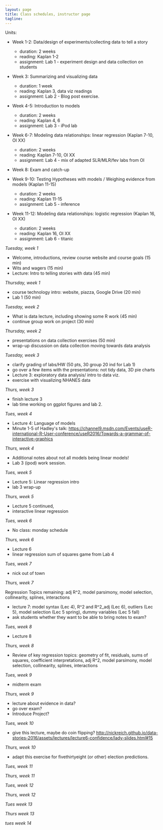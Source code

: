 ```yaml
---
layout: page
title: Class schedules, instructor page
tagline: 
---
```


Units:

 - Week 1-2: Data/design of experiments/collecting data to tell a story

    - duration: 2 weeks
    - reading: Kaplan 1-2
    - assignment: Lab 1 - experiment design and data collection on students

 - Week 3: Summarizing and visualizing data 

    - duration: 1 week
    - reading: Kaplan 3, data viz readings
    - assignment: Lab 2 - Blog post exercise.

 - Week 4-5: Introduction to models 

    - duration: 2 weeks
    - reading: Kaplan 4, 6
    - assignment: Lab 3 - iPod lab

 - Week 6-7: Modeling data relationships: linear regression (Kaplan 7-10, OI XX)

    - duration: 2 weeks
    - reading: Kaplan 7-10, OI XX
    - assignment: Lab 4  - mix of adapted SLR/MLR/fev labs from OI

 - Week 8: Exam and catch-up

 - Week 9-10: Testing Hypotheses with models / Weighing evidence from models (Kaplan 11-15)

    - duration: 2 weeks
    - reading: Kaplan 11-15
    - assignment: Lab 5 - inference 

 - Week 11-12: Modeling data relationships: logistic regression (Kaplan 16, OI XX)
    - duration: 2 weeks
    - reading: Kaplan 16, OI XX
    - assignment: Lab 6 - titanic


_Tuesday, week 1_

 - Welcome, introductions, review course website and course goals (15 min)
 - Wits and wagers (15 min)
 - Lecture: Intro to telling stories with data (45 min)
 
_Thursday, week 1_

 - course technology intro: website, piazza, Google Drive (20 min)
 - Lab 1 (50 min)
 
_Tuesday, week 2_

 - What is data lecture, including showing some R work (45 min)
 - continue group work on project (30 min)
 
_Thursday, week 2_

 - presentations on data collection exercises (50 min)
 - wrap-up discussion on data collection moving towards data analysis
 
_Tuesday, week 3_

 - clarify grading of labs/HW (50 pts, 30 group 20 ind for Lab 1)
 - go over a few items with the presentations: not tidy data, 3D pie charts
 - Lecture 3: exploratory data analysis/ intro to data viz.
 - exercise with visualizing NHANES data

_Thurs, week 3_

 - finish lecture 3
 - lab time working on ggplot figures and lab 2.

_Tues, week 4_
 
 - Lecture 4: Language of models
 - Minute 1-5 of Hadley's talk:
 https://channel9.msdn.com/Events/useR-international-R-User-conference/useR2016/Towards-a-grammar-of-interactive-graphics

_Thurs, week 4_

 - Additional notes about not all models being linear models!
 - Lab 3 (ipod) work session.

_Tues, week 5_
 - Lecture 5: Linear regression intro
 - lab 3 wrap-up

_Thurs, week 5_
 - Lecture 5 continued, 
 - interactive linear regression

_Tues, week 6_

 - No class: monday schedule

_Thurs, week 6_

 - Lecture 6
 - linear regression sum of squares game from Lab 4

_Tues, week 7_

 - nick out of town

_Thurs, week 7_
 
 Regression Topics remaining: adj R^2, model parsimony, model selection, collinearity, splines, interactions
 
 - lecture 7: model syntax (Lec 4), R^2 and R^2_adj (Lec 6), outliers (Lec 5), model selection (Lec 5 spring), dummy variables (Lec 5 fall)
 - ask students whether they want to be able to bring notes to exam?

_Tues, week 8_

 - Lecture 8

_Thurs, week 8_

 - Review of key regression topics: geometry of fit, residuals, sums of squares, coefficient interpretations, adj R^2, model parsimony, model selection, collinearity, splines, interactions

 _Tues, week 9_

 - midterm exam

 _Thurs, week 9_

 - lecture about evidence in data?
 - go over exam?
 - Introduce Project?

 _Tues, week 10_

  - give this lecture, maybe do coin flipping? http://nickreich.github.io/data-stories-2016/assets/lectures/lecture6-confidence/lady-slides.html#15


 _Thurs, week 10_
 
 - adapt this exercise for fivethirtyeight (or other) election predictions. 

 _Tues, week 11_


 _Thurs, week 11_


 _Tues, week 12_


 _Thurs, week 12_


 _Tues week 13_
 

_Thurs week 13_


_tues week 14_



